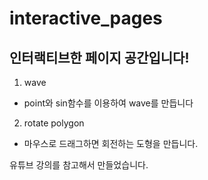 # interactive_pages

## 인터랙티브한 페이지 공간입니다!

1. wave
- point와 sin함수를 이용하여 wave를 만듭니다

2. rotate polygon
- 마우스로 드래그하면 회전하는 도형을 만듭니다.


유튜브 강의를 참고해서 만들었습니다.
